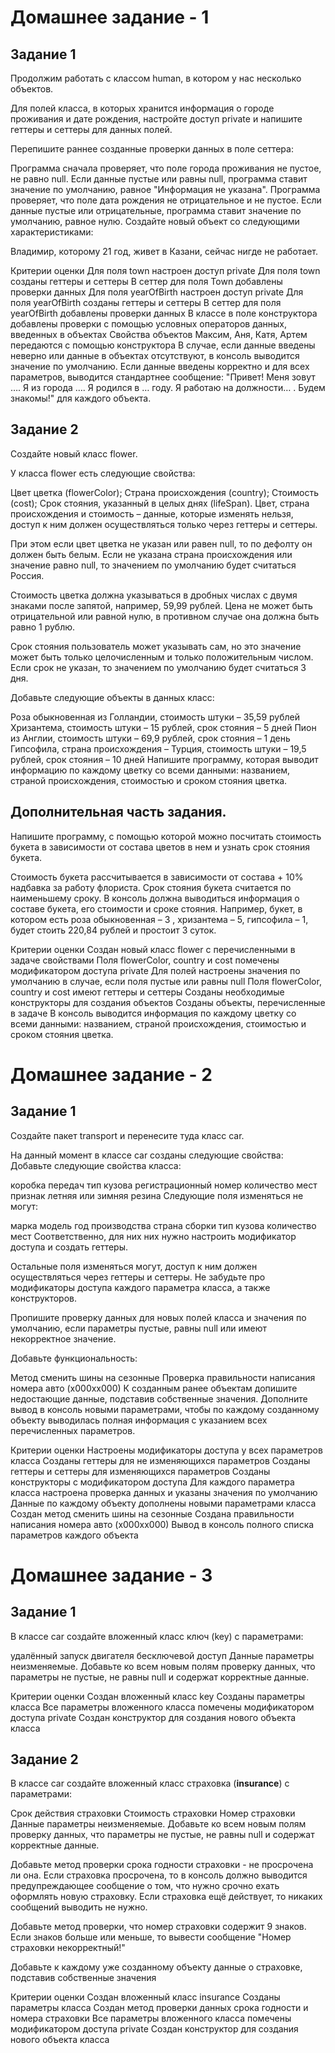 # Домашнее задание - 1

## Задание 1
Продолжим работать с классом human, в котором у нас несколько объектов.

Для полей класса, в которых хранится информация о городе проживания и дате рождения, настройте доступ private и напишите геттеры и сеттеры для данных полей.

Перепишите раннее созданные проверки данных в поле сеттера:

Программа сначала проверяет, что поле города проживания не пустое, не равно null.
Если данные пустые или равны null, программа ставит значение по умолчанию, равное "Информация не указана".
Программа проверяет, что поле дата рождения не отрицательное и не пустое.
Если данные пустые или отрицательные, программа ставит значение по умолчанию, равное нулю.
Создайте новый объект со следующими характеристиками:

Владимир, которому 21 год, живет в Казани, сейчас нигде не работает.

Критерии оценки
Для поля town настроен доступ private
Для поля town созданы геттеры и сеттеры
В сеттер для поля Town добавлены проверки данных
Для поля yearOfBirth настроен доступ private
Для поля yearOfBirth созданы геттеры и сеттеры
В сеттер для поля yearOfBirth добавлены проверки данных
В классе в поле конструктора добавлены проверки с помощью условных операторов данных, введенных в объектах
Свойства объектов Максим, Аня, Катя, Артем передаются с помощью конструктора
В случае, если данные введены неверно или данные в объектах отсутствуют, в консоль выводится значение по умолчанию.
Если данные введены корректно и для всех параметров, выводится стандартнее сообщение: "Привет! Меня зовут …. Я из города …. Я родился в … году. Я работаю на должности… . Будем знакомы!" для каждого объекта.

## Задание 2

Создайте новый класс flower.

У класса flower есть следующие свойства:

Цвет цветка (flowerColor);
Страна происхождения (country);
Стоимость (cost);
Срок стояния, указанный в целых днях (lifeSpan).
Цвет, страна происхождения и стоимость – данные, которые изменять нельзя, доступ к ним должен осуществляться только через геттеры и сеттеры.

При этом если цвет цветка не указан или равен null, то по дефолту он должен быть белым. Если не указана страна происхождения или значение равно null, то значением по умолчанию будет считаться Россия.

Стоимость цветка должна указываться в дробных числах с двумя знаками после запятой, например, 59,99 рублей. Цена не может быть отрицательной или равной нулю, в противном случае она должна быть равно 1 рублю.

Срок стояния пользователь может указывать сам, но это значение может быть только целочисленным и только положительным числом. Если срок не указан, то значением по умолчанию будет считаться 3 дня.

Добавьте следующие объекты в данных класс:

Роза обыкновенная из Голландии, стоимость штуки – 35,59 рублей
Хризантема, стоимость штуки – 15 рублей, срок стояния – 5 дней
Пион из Англии, стоимость штуки – 69,9 рублей, срок стояния – 1 день
Гипсофила, страна происхождения – Турция, стоимость штуки – 19,5 рублей, срок стояния – 10 дней
Напишите программу, которая выводит информацию по каждому цветку со всеми данными: названием, страной происхождения, стоимостью и сроком стояния цветка.

## Дополнительная часть задания.

Напишите программу, с помощью которой можно посчитать стоимость букета в зависимости от состава цветов в нем и узнать срок стояния букета.

Стоимость букета рассчитывается в зависимости от состава + 10% надбавка за работу флориста. Срок стояния букета считается по наименьшему сроку. В консоль должна выводиться информация о составе букета, его стоимости и сроке стояния. Например, букет, в котором есть роза обыкновенная – 3 , хризантема – 5, гипсофила – 1, будет стоить 220,84 рублей и простоит 3 суток.

Критерии оценки
Создан новый класс flower с перечисленными в задаче свойствами
Поля flowerColor, country и cost помечены модификатором доступа private
Для полей настроены значения по умолчанию в случае, если поля пустые или равны null
Поля flowerColor, country и cost имеют геттеры и сеттеры
Созданы необходимые конструкторы для создания объектов
Созданы объекты, перечисленные в задаче
В консоль выводится информация по каждому цветку со всеми данными: названием, страной происхождения, стоимостью и сроком стояния цветка.

#  Домашнее задание - 2

## Задание 1

Создайте пакет transport и перенесите туда класс car.

На данный момент в классе car созданы следующие свойства:
Добавьте следующие свойства класса:

коробка передач
тип кузова
регистрационный номер
количество мест
признак летняя или зимняя резина
Следующие поля изменяться не могут:

марка
модель
год производства
страна сборки
тип кузова
количество мест
Соответственно, для них них нужно настроить модификатор доступа и создать геттеры.

Остальные поля изменяться могут, доступ к ним должен осуществляться через геттеры и сеттеры. Не забудьте про модификаторы доступа каждого параметра класса, а также конструкторов.

Пропишите проверку данных для новых полей класса и значения по умолчанию, если параметры пустые, равны null или имеют некорректное значение.

Добавьте функциональность:

Метод сменить шины на сезонные
Проверка правильности написания номера авто (х000хх000)
К созданным ранее объектам допишите недостающие данные, подставив собственные значения. Дополните вывод в консоль новыми параметрами, чтобы по каждому созданному объекту выводилась полная информация с указанием всех перечисленных параметров.

Критерии оценки
Настроены модификаторы доступа у всех параметров класса
Созданы геттеры для не изменяющихся параметров
Созданы геттеры и сеттеры для изменяющихся параметров
Созданы конструкторы с модификатором доступа
Для каждого параметра класса настроена проверка данных и указаны значения по умолчанию
Данные по каждому объекту дополнены новыми параметрами класса
Создан метод сменить шины на сезонные
Создана правильности написания номера авто (х000хх000)
Вывод в консоль полного списка параметров каждого объекта

# Домашнее задание - 3

## Задание 1
В классе car создайте вложенный класс ключ (key) с параметрами:

удалённый запуск двигателя
бесключевой доступ
Данные параметры неизменяемые. Добавьте ко всем новым полям проверку данных, что параметры не пустые, не равны null и содержат корректные данные.

Критерии оценки
Создан вложенный класс key
Созданы параметры класса
Все параметры вложенного класса помечены модификатором доступа private
Создан конструктор для создания нового объекта класса

## Задание 2
В классе car создайте вложенный класс страховка (**insurance**) с параметрами:

Срок действия страховки
Стоимость страховки
Номер страховки
Данные параметры неизменяемые. Добавьте ко всем новым полям проверку данных, что параметры не пустые, не равны null и содержат корректные данные.

Добавьте метод проверки срока годности страховки - не просрочена ли она. Если страховка просрочена, то в консоль должно выводится предупреждающее сообщение о том, что нужно срочно ехать оформлять новую страховку. Если страховка ещё действует, то никаких сообщений выводить не нужно.

Добавьте метод проверки, что номер страховки содержит 9 знаков. Если знаков больше или меньше, то вывести сообщение "Номер страховки некорректный!"

Добавьте к каждому уже созданному объекту данные о страховке, подставив собственные значения

Критерии оценки
Создан вложенный класс insurance
Созданы параметры класса
Создан метод проверки данных срока годности и номера страховки
Все параметры вложенного класса помечены модификатором доступа private
Создан конструктор для создания нового объекта класса